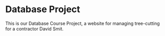 # Database Project
This is our Database Course Project, a website for managing tree-cutting for a contractor
David Smit.


